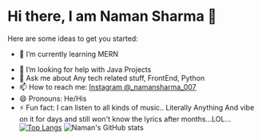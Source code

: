 # Hi there, I am Naman Sharma 👋



Here are some ideas to get you started:

<!-- - 🔭 I’m currently working on ... -->
- 🌱 I’m currently learning MERN
<!-- - 👯 I’m looking to collaborate on ... -->
- 🤔 I’m looking for help with Java Projects
- 💬 Ask me about Any tech related stuff, FrontEnd, Python
- 📫 How to reach me: [Instagram @_namansharma_007](https://www.instagram.com/_namansharma_007/)
- 😄 Pronouns: He/His
- ⚡ Fun fact: I can listen to all kinds of music.. Literally Anything And vibe on it for days and still won't know the lyrics after months...LOL...
[![Top Langs](https://github-readme-stats.vercel.app/api/top-langs/?username=namansharma3007&layout=compact)](https://github.com/namansharma3007/github-readme-stats)
![Naman's GitHub stats](https://github-readme-stats.vercel.app/api?username=namansharma3007&theme=radical&show_icons=true)
